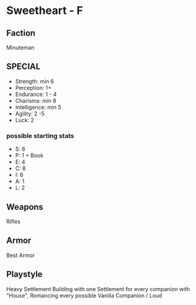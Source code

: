# Sweetheart - F

## Faction

Minuteman

## SPECIAL

- Strength: min 6
- Perception: 1+
- Endurance: 1 - 4
- Charisma: min 8
- Intelligence: min 5
- Agility: 2 -5
- Luck: 2

### possible starting stats

- S: 6
- P: 1 + Book
- E: 4
- C: 8
- I: 6
- A: 1
- L: 2

## Weapons

Rifles

## Armor

Best Armor

## Playstyle

Heavy Settlement Building with one Settlement for every companion with "House", Romancing every possible Vanilla Companion / Loud
